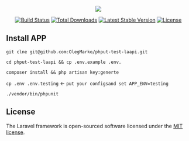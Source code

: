 <p align="center"><img src="https://laravel.com/assets/img/components/logo-laravel.svg"></p>

<p align="center">
<a href="https://travis-ci.org/laravel/framework"><img src="https://travis-ci.org/laravel/framework.svg" alt="Build Status"></a>
<a href="https://packagist.org/packages/laravel/framework"><img src="https://poser.pugx.org/laravel/framework/d/total.svg" alt="Total Downloads"></a>
<a href="https://packagist.org/packages/laravel/framework"><img src="https://poser.pugx.org/laravel/framework/v/stable.svg" alt="Latest Stable Version"></a>
<a href="https://packagist.org/packages/laravel/framework"><img src="https://poser.pugx.org/laravel/framework/license.svg" alt="License"></a>
</p>

## Install APP

`git clne git@github.com:OlegMarko/phput-test-laapi.git`

`cd phput-test-laapi && cp .env.example .env.`

`composer install && php artisan key:generte`

`cp .env .env.testing` <- `put your configsand set APP_ENV=testing`

`./vendor/bin/phpunit`

## License

The Laravel framework is open-sourced software licensed under the [MIT license](https://opensource.org/licenses/MIT).
